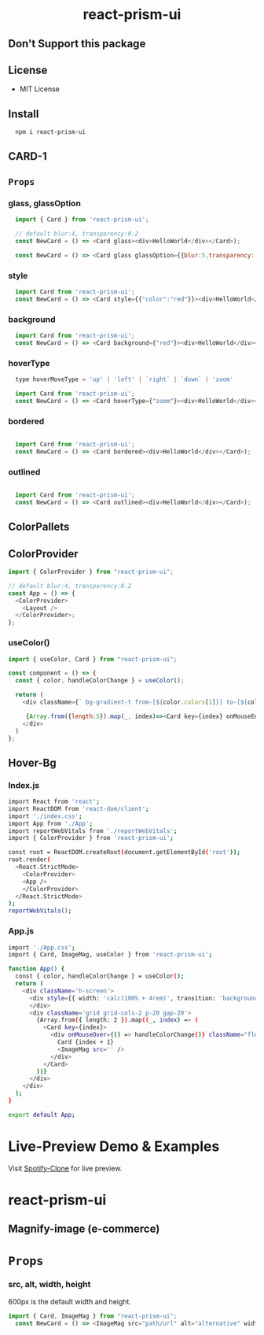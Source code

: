 <p align="center">
  <!-- <a href="https://github.com/arvindra1/react-prism-ui><img src="https://github.com/joon610/react-prism-ui/workflows/React%20Card%20Component%20CI/badge.svg" alt="Build Status"></a>
  <a href="https://github.com/joon610/react-prism-ui"><img src="https://cdn.jsdelivr.net/gh/nikku/works-on-my-machine@v0.2.0/badge.svg" alt="myPc"></a>
  <a href="https://github.com/joon610/react-prism-ui"><img src="https://img.shields.io/badge/license-MIT-lightgrey.svg" alt="license"></a> -->
</p>

<h1 align="center">react-prism-ui</h1>

## Don't Support this package

## License

- MIT License

## Install

```
  npm i react-prism-ui
```

## CARD-1

## `Props`

### glass, glassOption

```js
  import { Card } from 'react-prism-ui';

  // default blur:4, transparency:0.2
  const NewCard = () => <Card glass><div>HelloWorld</div></Card>);

  const NewCard = () => <Card glass glassOption={{blur:5,transparency: 0.1}}><div>HelloWorld</div></Card>);
```

### style

```js
  import Card from 'react-prism-ui';
  const NewCard = () => <Card style={{"color":"red"}}><div>HelloWorld</div></Card>);
```

### background

```js
  import Card from 'react-prism-ui';
  const NewCard = () => <Card background={"red"}><div>HelloWorld</div></Card>);
```

### hoverType

```js
  type hoverMoveType = 'up' | 'left' | `right` | `down` | 'zoom'

  import Card from 'react-prism-ui';
  const NewCard = () => <Card hoverType={"zoom"}><div>HelloWorld</div></Card>);
```

### bordered

```js

  import Card from 'react-prism-ui';
  const NewCard = () => <Card bordered><div>HelloWorld</div></Card>);
```

### outlined

```js

  import Card from 'react-prism-ui';
  const NewCard = () => <Card outlined><div>HelloWorld</div></Card>);
```

## ColorPallets

## ColorProvider

```js
import { ColorProvider } from "react-prism-ui";

// default blur:4, transparency:0.2
const App = () => {
  <ColorProvider>
    <Layout />
  </ColorProvider>;
};
```

### useColor()

```js
import { useColor, Card } from "react-prism-ui";

const component = () => {
  const { color, handleColorChange } = useColor();

  return (
    <div className={` bg-gradient-t from-[${color.colors[1]}] to-[${color.colors[0]}] transition-all duration-400`}>

     {Array.from({length:5}).map(_, index)=><Card key={index} onMouseEnter={()=>handleColorChange()}>}
    </div>
  )
};
```

## Hover-Bg 

### Index.js
```bash
import React from 'react';
import ReactDOM from 'react-dom/client';
import './index.css';
import App from './App';
import reportWebVitals from './reportWebVitals';
import { ColorProvider } from 'react-prism-ui';

const root = ReactDOM.createRoot(document.getElementById('root'));
root.render(
  <React.StrictMode>
    <ColorProvider>
    <App />
    </ColorProvider>
  </React.StrictMode>
);
reportWebVitals();
```

### App.js
```bash
import './App.css';
import { Card, ImageMag, useColor } from 'react-prism-ui';

function App() {
  const { color, handleColorChange } = useColor();
  return (
    <div className='h-screen'>
      <div style={{ width: 'calc(100% + 4rem)', transition: 'background 1s ease', backgroundImage: `linear-gradient(to bottom, ${color?.colors[0]} 0%, ${color?.colors[0]} 10%, ${color?.colors[1]} 100%)` }} className={`h-20 opacity-30 flex gap-9 transition-all duration-100 rounded-lg`}>        {color?.colors[0]}
      </div>
      <div className='grid grid-cols-2 p-20 gap-20'>
        {Array.from({ length: 2 }).map((_, index) => (
          <Card key={index}>
            <div onMouseOver={() => handleColorChange()} className="flex flex-col items-center justify-center text-white p-4">
              Card {index + 1}
              <ImageMag src='' />
            </div>
          </Card>
        ))}
      </div>
    </div>
  );
}

export default App;
```

# Live-Preview Demo & Examples

Visit [Spotify-Clone](https://anuxr4g-spotify-clone-react.vercel.app/) for live preview.



# react-prism-ui

## Magnify-image (e-commerce)

# `Props`

### src, alt, width, height

600px is the default width and height.

```js
import { Card, ImageMag } from "react-prism-ui";
  const NewCard = () => <ImageMag src="path/url" alt="alternative" width={600} height={600} >);
```
#